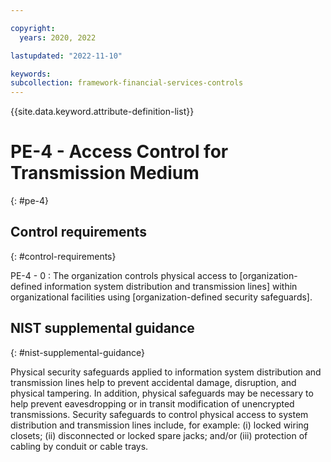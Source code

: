 ```yaml
---

copyright:
  years: 2020, 2022

lastupdated: "2022-11-10"

keywords: 
subcollection: framework-financial-services-controls
---
```


{{site.data.keyword.attribute-definition-list}}

               
# PE-4 - Access Control for Transmission Medium
{: #pe-4}

## Control requirements
{: #control-requirements}

PE-4 - 0
    : The organization controls physical access to [organization-defined information system distribution and transmission lines] within organizational facilities using [organization-defined security safeguards].

## NIST supplemental guidance
{: #nist-supplemental-guidance}

Physical security safeguards applied to information system distribution and transmission lines help to prevent accidental damage, disruption, and physical tampering. In addition, physical safeguards may be necessary to help prevent eavesdropping or in transit modification of unencrypted transmissions. Security safeguards to control physical access to system distribution and transmission lines include, for example: (i) locked wiring closets; (ii) disconnected or locked spare jacks; and/or (iii) protection of cabling by conduit or cable trays.





